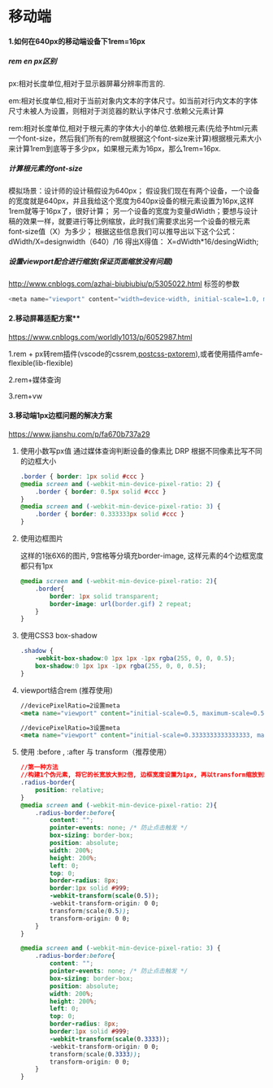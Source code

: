 # 移动端

#### 1.如何在640px的移动端设备下1rem=16px

##### rem en px区别 

px:相对长度单位,相对于显示器屏幕分辨率而言的.

em:相对长度单位,相对于当前对象内文本的字体尺寸。如当前对行内文本的字体尺寸未被人为设置，则相对于浏览器的默认字体尺寸.依赖父元素计算

rem:相对长度单位,相对于根元素的字体大小的单位.依赖根元素(先给予html元素一个font-size，然后我们所有的rem就根据这个font-size来计算)根据根元素大小来计算1rem到底等于多少px，如果根元素为16px，那么1rem=16px.

##### 计算根元素的font-size

模拟场景：设计师的设计稿假设为640px；
假设我们现在有两个设备，一个设备的宽度就是640px，并且我给这个宽度为640px设备的根元素设置为16px,这样1rem就等于16px了，很好计算；
另一个设备的宽度为变量dWidth；要想与设计稿的效果一样，就要进行等比例缩放，此时我们需要求出另一个设备的根元素font-size值（X）为多少；
根据这些信息我们可以推导出以下这个公式：
dWidth/X=designwidth（640）/16
得出X得值：
X=dWidth*16/desingWidth;

##### 设置viewport配合进行缩放(保证页面缩放没有问题)

http://www.cnblogs.com/azhai-biubiubiu/p/5305022.html 标签的参数

```javascript
<meta name="viewport" content="width=device-width, initial-scale=1.0, maximum-scale=1.0, user-scalable=no" />
```

#### 2.移动屏幕适配方案**

https://www.cnblogs.com/worldly1013/p/6052987.html

1.rem  + px转rem插件(vscode的cssrem,[postcss-pxtorem](https://github.com/cuth/postcss-pxtorem)),或者使用插件amfe-flexible(lib-flexible)

2.rem+媒体查询

3.rem+vw

#### **3.移动端1px边框问题的解决方案**

https://www.jianshu.com/p/fa670b737a29

1. 使用小数写px值 通过媒体查询判断设备的像素比 DRP 根据不同像素比写不同的边框大小

   ```css
   .border { border: 1px solid #ccc }
   @media screen and (-webkit-min-device-pixel-ratio: 2) {
       .border { border: 0.5px solid #ccc }
   }
   @media screen and (-webkit-min-device-pixel-ratio: 3) {
       .border { border: 0.333333px solid #ccc }
   }
   ```

2. 使用边框图片

   这样的1张6X6的图片, 9宫格等分填充border-image, 这样元素的4个边框宽度都只有1px

   ```css
   @media screen and (-webkit-min-device-pixel-ratio: 2){ 
       .border{ 
           border: 1px solid transparent;
           border-image: url(border.gif) 2 repeat;
       }
   }
   ```

3. 使用CSS3 box-shadow

   ```css
   .shadow {
       -webkit-box-shadow:0 1px 1px -1px rgba(255, 0, 0, 0.5);
       box-shadow:0 1px 1px -1px rgba(255, 0, 0, 0.5);
   }
   ```

4. viewport结合rem (推荐使用)

   ```html
   //devicePixelRatio=2设置meta
   <meta name="viewport" content="initial-scale=0.5, maximum-scale=0.5, minimum-scale=0.5, user-scalable=no">
   
   //devicePixelRatio=3设置meta
   <meta name="viewport" content="initial-scale=0.3333333333333333, maximum-scale=0.3333333333333333, minimum-scale=0.3333333333333333, user-scalable=no">
   ```

5. 使用 :before     ,   :after 与  transform（推荐使用）

   ```css
   //第一种方法
   //构建1个伪元素, 将它的长宽放大到2倍, 边框宽度设置为1px, 再以transform缩放到50%
   .radius-border{
       position: relative;
   }
   @media screen and (-webkit-min-device-pixel-ratio: 2){
       .radius-border:before{
           content: "";
           pointer-events: none; /* 防止点击触发 */
           box-sizing: border-box;
           position: absolute;
           width: 200%;
           height: 200%;
           left: 0;
           top: 0;
           border-radius: 8px;
           border:1px solid #999;
           -webkit-transform(scale(0.5));
           -webkit-transform-origin: 0 0;
           transform(scale(0.5));
           transform-origin: 0 0;
       }
   }
   
   @media screen and (-webkit-min-device-pixel-ratio: 3) {
       .radius-border:before{
           content: "";
           pointer-events: none; /* 防止点击触发 */
           box-sizing: border-box;
           position: absolute;
           width: 200%;
           height: 200%;
           left: 0;
           top: 0;
           border-radius: 8px;
           border:1px solid #999;
           -webkit-transform(scale(0.3333));
           -webkit-transform-origin: 0 0;
           transform(scale(0.3333));
           transform-origin: 0 0;
       }
   }
   ```

   